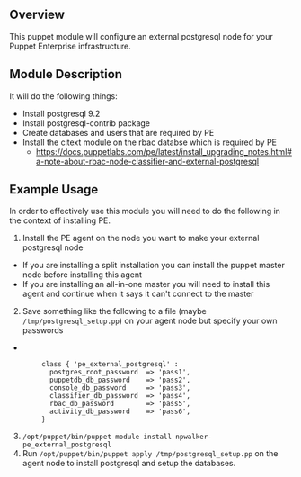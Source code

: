Overview
--------

This puppet module will configure an external postgresql node for your Puppet Enterprise infrastructure.

Module Description
------------------

It will do the following things:
 - Install postgresql 9.2
 - Install postgresql-contrib package
 - Create databases and users that are required by PE
 - Install the citext module on the rbac databse which is required by PE
   - https://docs.puppetlabs.com/pe/latest/install_upgrading_notes.html#a-note-about-rbac-node-classifier-and-external-postgresql

Example Usage
------------

In order to effectively use this module you will need to do the following in the context of installing PE.

1. Install the PE agent on the node you want to make your external postgresql node
 - If you are installing a split installation you can install the puppet master node before installing this agent
 - If you are installing an all-in-one master you will need to install this agent and continue when it says it can't connect to the master
2. Save something like the following to a file (maybe `/tmp/postgresql_setup.pp`) on your agent node but specify your own passwords
 - 
		
			class { 'pe_external_postgresql' :
			  postgres_root_password  => 'pass1',
			  puppetdb_db_password    => 'pass2',
			  console_db_password     => 'pass3',
			  classifier_db_password  => 'pass4',
			  rbac_db_password        => 'pass5',
			  activity_db_password    => 'pass6',
			}
		

3. `/opt/puppet/bin/puppet module install npwalker-pe_external_postgresql`
4. Run `/opt/puppet/bin/puppet apply /tmp/postgresql_setup.pp` on the agent node to install postgresql and setup the databases.


